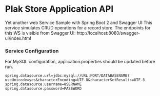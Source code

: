 # Plak Store Application API

Yet another web Service Sample with Spring Boot 2 and Swagger UI
This service simulates CRUD operations for a record store.
The endpoints for this WS is visible from Swagger UI: http://localhost:8080/swagger-ui/index.html

###  Service Configuration
For MySQL configuration, application.properties should be updated before run.
```
spring.datasource.url=jdbc:mysql://URL:PORT/DATABASENAME?useUnicode=yes&characterEncoding=UTF-8&characterSetResults=UTF-8
spring.datasource.username=USERNAME
spring.datasource.password=PASSWORD

```

